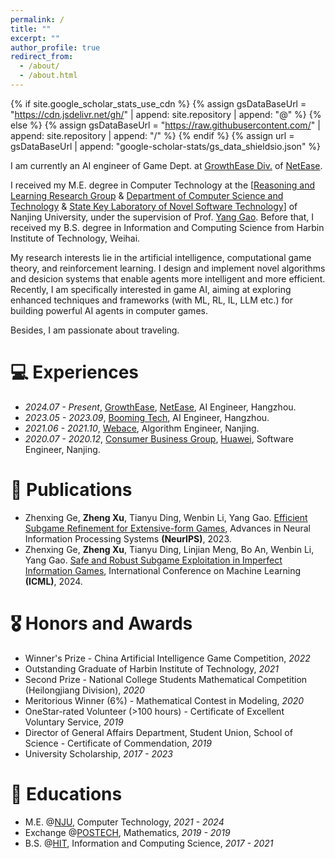 ```yaml
---
permalink: /
title: ""
excerpt: ""
author_profile: true
redirect_from: 
  - /about/
  - /about.html
---
```


{% if site.google_scholar_stats_use_cdn %}
{% assign gsDataBaseUrl = "https://cdn.jsdelivr.net/gh/" | append: site.repository | append: "@" %}
{% else %}
{% assign gsDataBaseUrl = "https://raw.githubusercontent.com/" | append: site.repository | append: "/" %}
{% endif %}
{% assign url = gsDataBaseUrl | append: "google-scholar-stats/gs_data_shieldsio.json" %}

<span class='anchor' id='about-me'></span>
I am currently an AI engineer of Game Dept. at <a href="https://grow.163.com">GrowthEase Div.</a> of <a href="https://ir.netease.com/">NetEase</a>.

I received my M.E. degree in Computer Technology at the [<a href="https://cs.nju.edu.cn/rl/index.htm">Reasoning and Learning Research Group</a> & <a href="https://cs.nju.edu.cn/main.htm">Department of Computer Science and Technology</a> & <a href="https://keysoftlab.nju.edu.cn/main.htm">State Key Laboratory of Novel Software Technology</a>] of Nanjing University, under the supervision of Prof. <a href="https://is.nju.edu.cn/d3/56/c58208a643926/page.htm">Yang Gao</a>. Before that, I received my B.S. degree in Information and Computing Science from Harbin Institute of Technology, Weihai.

My research interests lie in the artificial intelligence, computational game theory, and reinforcement learning. I design and implement novel algorithms and desicion systems that enable agents more intelligent and more efficient. Recently, I am specifically interested in game AI, aiming at exploring enhanced techniques and frameworks (with ML, RL, IL, LLM etc.) for building powerful AI agents in computer games.

Besides, I am passionate about traveling.

<!-- # 🔥 News -->

# 💻 Experiences
- *2024.07 - Present*, [GrowthEase](https://grow.163.com), [NetEase](https://ir.netease.com/), AI Engineer, Hangzhou.
- *2023.05 - 2023.09*, [Booming Tech](https://www.boomingtech.com/), AI Engineer, Hangzhou.
- *2021.06 - 2021.10*, [Webace](http://www.webace-i3c.com/#/), Algorithm Engineer, Nanjing.
- *2020.07 - 2020.12*, [Consumer Business Group](https://consumer.huawei.com/), [Huawei](https://www.huawei.com/cn/), Software Engineer, Nanjing.

# 📝 Publications

- Zhenxing Ge, **Zheng Xu**, Tianyu Ding, Wenbin Li, Yang Gao. [Efficient Subgame Refinement for Extensive-form Games](https://neurips.cc/virtual/2023/poster/72659), Advances in Neural Information Processing Systems **(NeurIPS)**, 2023.
- Zhenxing Ge, **Zheng Xu**, Tianyu Ding, Linjian Meng, Bo An, Wenbin Li, Yang Gao. [Safe and Robust Subgame Exploitation in Imperfect Information Games](https://icml.cc/virtual/2024/poster/34372), International Conference on Machine Learning **(ICML)**, 2024.

# 🎖 Honors and Awards
- Winner's Prize - China Artificial Intelligence Game Competition, *2022*
- Outstanding Graduate of Harbin Institute of Technology, *2021*
- Second Prize - National College Students Mathematical Competition (Heilongjiang Division), *2020*
- Meritorious Winner (6%) - Mathematical Contest in Modeling, *2020*
- OneStar-rated Volunteer (>100 hours) - Certificate of Excellent Voluntary Service, *2019*
- Director of General Affairs Department, Student Union, School of Science - Certificate of Commendation, *2019*
- University Scholarship, *2017 - 2023*


# 📖 Educations
- M.E. @[NJU](https://www.nju.edu.cn/), Computer Technology, *2021 - 2024*
- Exchange @[POSTECH](https://www.postech.ac.kr/), Mathematics, *2019 - 2019*
- B.S. @[HIT](https://www.hit.edu.cn/), Information and Computing Science, *2017 - 2021*

<!-- # 💬 Invited Talks -->

